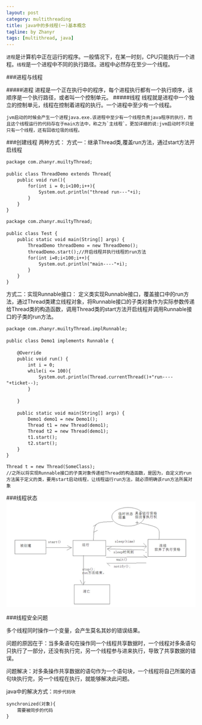 ```yaml
---
layout: post
category: multithreading
title: java中的多线程(一)基本概念
tagline: by Zhanyr
tags: [multithread, java]
---
```

`进程`是计算机中正在运行的程序。一般情况下，在某一时刻，CPU只能执行一个进程。`线程`是一个进程中不同的执行路径。进程中必然存在至少一个线程。

<!--more-->

###进程与线程

#####进程
进程是一个正在执行中的程序，每个进程执行都有一个执行顺序，该顺序是一个执行路径，或者叫一个控制单元。
#####线程
线程就是进程中一个独立的控制单元，线程在控制着进程的执行。一个进程中至少有一个线程。

	jvm启动的时候会产生一个进程java.exe.该进程中至少有一个线程负责java程序的执行，而且这个线程运行的代码存在于main方法中，称之为`主线程`。更加详细的说:jvm启动时不只是只有一个线程，还有回收垃圾的线程。

###创建线程
两种方式：
方式一：继承Thread类,覆盖run方法，通过start方法开启线程

```
package com.zhanyr.muiltyThread;

public class ThreadDemo extends Thread{
	public void run(){
		for(int i = 0;i<100;i++){
			System.out.println("thread run---"+i);
		}
	}
}
```

```
package com.zhanyr.muiltyThread;

public class Test {
	public static void main(String[] args) {
		ThreadDemo threadDemo = new ThreadDemo();
		threadDemo.start();//开启线程并执行线程的run方法
		for(int i=0;i<100;i++){
			System.out.println("main----"+i);
		}
	}
}
```

方式二：实现Runnable接口：
定义类实现Runnable接口，覆盖接口中的run方法，通过Thread类建立线程对象，将Runnable接口的子类对象作为实际参数传递给Thread类的构造函数，调用Thread类的start方法开启线程并调用Runnable接口的子类的run方法。

```
package com.zhanyr.muiltyThread.implRunnable;

public class Demo1 implements Runnable {

	@Override
	public void run() {
		int i = 0;
		while(i <= 100){
			System.out.println(Thread.currentThread()+"run----"+ticket--);
		}

	}
	
	public static void main(String[] args) {
		Demo1 demo1 = new Demo1();
		Thread t1 = new Thread(demo1);
		Thread t2 = new Thread(demo1);
		t1.start();
		t2.start();
	}
}
```


```
Thread t = new Thread(SomeClass);
//之所以将实现Runnable接口的子类对象传递给Thread的构造函数，是因为，自定义的run方法属于定义的类，要用start启动线程，让线程运行run方法，就必须明确该run方法所属对象
```



###线程状态
![线程状态图](https://github.com/zhanyr/zhanyr.github.io/raw/master/_images/threadStatus.png)

###线程安全问题

多个线程同时操作一个变量，会产生莫名其妙的错误结果。

问题的原因在于：当多条语句在操作同一个线程共享数据时，一个线程对多条语句只执行了一部分，还没有执行完，另一个线程参与进来执行，导致了共享数据的错误。

问题解决：对多条操作共享数据的语句作为一个语句块，一个线程将自己所属的语句块执行完，另一个线程在执行，就能够解决此问题。

java中的解决方式：`同步代码块`

```
synchronized(对象){
	需要被同步的代码
}
```
